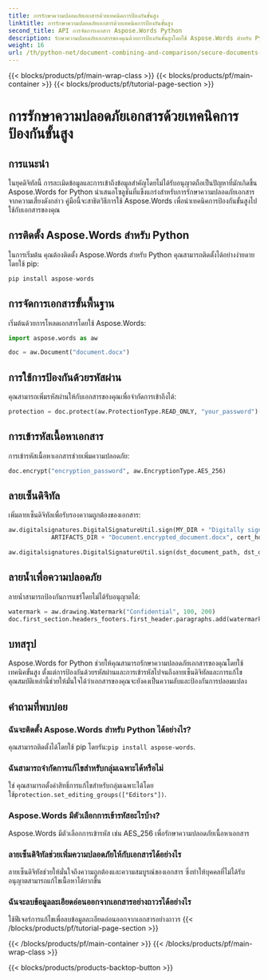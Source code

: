 ```yaml
---
title: การรักษาความปลอดภัยเอกสารด้วยเทคนิคการป้องกันขั้นสูง
linktitle: การรักษาความปลอดภัยเอกสารด้วยเทคนิคการป้องกันขั้นสูง
second_title: API การจัดการเอกสาร Aspose.Words Python
description: รักษาความปลอดภัยเอกสารของคุณด้วยการป้องกันขั้นสูงโดยใช้ Aspose.Words สำหรับ Python เรียนรู้วิธีการเพิ่มรหัสผ่าน เข้ารหัสเนื้อหา ใช้ลายเซ็นดิจิทัล และอื่นๆ อีกมากมาย
weight: 16
url: /th/python-net/document-combining-and-comparison/secure-documents-protection/
---
```


{{< blocks/products/pf/main-wrap-class >}}
{{< blocks/products/pf/main-container >}}
{{< blocks/products/pf/tutorial-page-section >}}

# การรักษาความปลอดภัยเอกสารด้วยเทคนิคการป้องกันขั้นสูง


## การแนะนำ

ในยุคดิจิทัลนี้ การละเมิดข้อมูลและการเข้าถึงข้อมูลสำคัญโดยไม่ได้รับอนุญาตถือเป็นปัญหาที่มักเกิดขึ้น Aspose.Words for Python นำเสนอโซลูชันที่แข็งแกร่งสำหรับการรักษาความปลอดภัยเอกสารจากความเสี่ยงดังกล่าว คู่มือนี้จะสาธิตวิธีการใช้ Aspose.Words เพื่อนำเทคนิคการป้องกันขั้นสูงไปใช้กับเอกสารของคุณ

## การติดตั้ง Aspose.Words สำหรับ Python

ในการเริ่มต้น คุณต้องติดตั้ง Aspose.Words สำหรับ Python คุณสามารถติดตั้งได้อย่างง่ายดายโดยใช้ pip:

```python
pip install aspose-words
```

## การจัดการเอกสารขั้นพื้นฐาน

เริ่มต้นด้วยการโหลดเอกสารโดยใช้ Aspose.Words:

```python
import aspose.words as aw

doc = aw.Document("document.docx")
```

## การใช้การป้องกันด้วยรหัสผ่าน

คุณสามารถเพิ่มรหัสผ่านให้กับเอกสารของคุณเพื่อจำกัดการเข้าถึงได้:

```python
protection = doc.protect(aw.ProtectionType.READ_ONLY, "your_password")
```


## การเข้ารหัสเนื้อหาเอกสาร

การเข้ารหัสเนื้อหาเอกสารช่วยเพิ่มความปลอดภัย:

```python
doc.encrypt("encryption_password", aw.EncryptionType.AES_256)
```

## ลายเซ็นดิจิทัล

เพิ่มลายเซ็นดิจิทัลเพื่อรับรองความถูกต้องของเอกสาร:

```python
aw.digitalsignatures.DigitalSignatureUtil.sign(MY_DIR + "Digitally signed.docx",
            ARTIFACTS_DIR + "Document.encrypted_document.docx", cert_holder, sign_options)
			
aw.digitalsignatures.DigitalSignatureUtil.sign(dst_document_path, dst_document_path, certificate_holder, sign_options)
```

## ลายน้ำเพื่อความปลอดภัย

ลายน้ำสามารถป้องกันการแชร์โดยไม่ได้รับอนุญาตได้:

```python
watermark = aw.drawing.Watermark("Confidential", 100, 200)
doc.first_section.headers_footers.first_header.paragraphs.add(watermark)
```

## บทสรุป

Aspose.Words for Python ช่วยให้คุณสามารถรักษาความปลอดภัยเอกสารของคุณโดยใช้เทคนิคขั้นสูง ตั้งแต่การป้องกันด้วยรหัสผ่านและการเข้ารหัสไปจนถึงลายเซ็นดิจิทัลและการแก้ไข คุณสมบัติเหล่านี้ช่วยให้มั่นใจได้ว่าเอกสารของคุณจะยังคงเป็นความลับและป้องกันการปลอมแปลง

## คำถามที่พบบ่อย

### ฉันจะติดตั้ง Aspose.Words สำหรับ Python ได้อย่างไร?

 คุณสามารถติดตั้งได้โดยใช้ pip โดยรัน:`pip install aspose-words`.

### ฉันสามารถจำกัดการแก้ไขสำหรับกลุ่มเฉพาะได้หรือไม่

 ใช่ คุณสามารถตั้งค่าสิทธิ์การแก้ไขสำหรับกลุ่มเฉพาะได้โดยใช้`protection.set_editing_groups(["Editors"])`.

### Aspose.Words มีตัวเลือกการเข้ารหัสอะไรบ้าง?

Aspose.Words มีตัวเลือกการเข้ารหัส เช่น AES_256 เพื่อรักษาความปลอดภัยเนื้อหาเอกสาร

### ลายเซ็นดิจิทัลช่วยเพิ่มความปลอดภัยให้กับเอกสารได้อย่างไร

ลายเซ็นดิจิทัลช่วยให้มั่นใจถึงความถูกต้องและความสมบูรณ์ของเอกสาร ซึ่งทำให้บุคคลที่ไม่ได้รับอนุญาตสามารถแก้ไขเนื้อหาได้ยากขึ้น

### ฉันจะลบข้อมูลละเอียดอ่อนออกจากเอกสารอย่างถาวรได้อย่างไร

ใช้ฟีเจอร์การแก้ไขเพื่อลบข้อมูลละเอียดอ่อนออกจากเอกสารอย่างถาวร
{{< /blocks/products/pf/tutorial-page-section >}}

{{< /blocks/products/pf/main-container >}}
{{< /blocks/products/pf/main-wrap-class >}}

{{< blocks/products/products-backtop-button >}}
